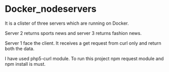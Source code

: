 # Docker_nodeservers
It is a clister of three servers which are running on Docker.

Server 2 returns sports news and server 3 returns fashion news.

Server 1 face the client. It receives a get request from curl  only and return both the data.

I have used php5-curl module.
To run this project npm request module and npm install is must.


